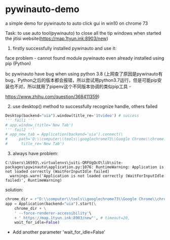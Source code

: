 # pywinauto-demo
a simple demo for pywinauto to auto click gui in win10 on chrome 73

Task: to use auto tool(pywinauto) to close all the tip windows when started the jitisi website(https://map.1tyun.ink:8903/new)

1. firstly successfully installed pywinauto and use it:

face problem - cannot found module pywinauto even already installed using pip (Python)

bc pywinauto have bug when using python 3.8 (上网查了原因是pywinauto有bug，Python之后的版本都会报错，所以尝试用python3.7运行，但是可能pip安装也不对，所以就用了pipenv这个不同版本协调的类似pip工具 - 

https://www.zhihu.com/question/368411359)

2. use desktop() method to successfully recognize handle, others failed

```python
Desktop(backend="uia").window(title_re='1tvideo') # success
''' fail1 '''
# app.window_(title='New Tab') 
''' fail2 '''
# app_new_tab = Application(backend='uia').connect(\
#     path='D:\\computer\\tools\\googlechrome73\\Google Chrome\\chrome.exe',\
#      title_re='New Tab')
```



3. always have problem:

```shell
C:\Users\16593\.virtualenvs\juiti-QRFUgQcO\lib\site-packages\pywinauto\application.py:1076: RuntimeWarning: Application is not loaded correctly (WaitForInputIdle failed)
  warnings.warn('Application is not loaded correctly (WaitForInputIdle failed)', RuntimeWarning)
```

solution:

```python
chrome_dir = r"D:\\computer\\tools\\googlechrome73\\Google Chrome\\chrome.exe"
app = Application(backend="uia").start(\
    chrome_dir + \
    ' --force-renderer-accessibility'\
    + ' https://map.1tyun.ink:8903/new"', # timeout=20,
    wait_for_idle=False)
```



- Add another parameter 'wait_for_idle=False' 

